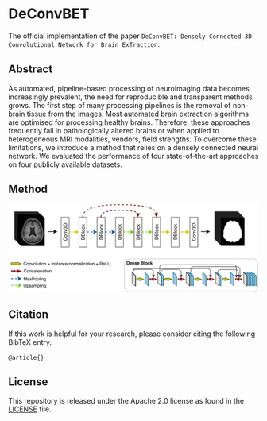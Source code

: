 # DeConvBET

The official implementation of the paper `DeConvBET: Densely Connected 3D Convolutional Network for Brain ExTraction`.

## Abstract

As automated, pipeline-based processing of neuroimaging data becomes increasingly prevalent, the need for reproducible
and transparent methods grows. The first step of many processing pipelines is the removal of non-brain tissue from the
images. Most automated brain extraction algorithms are optimised for processing healthy brains. Therefore, these
approaches frequently fail in pathologically altered brains or when applied to heterogeneous MRI modalities, vendors,
field strengths. To overcome these limitations, we introduce a method that relies on a densely connected neural network.
We evaluated the performance of four state-of-the-art approaches on four publicly available datasets.

## Method

<img width="810" alt="image" src="samples/model.png">

## Citation

If this work is helpful for your research, please consider citing the following BibTeX entry.

```
@article{}
```

## License

This repository is released under the Apache 2.0 license as found in the [LICENSE](LICENSE.md) file.
